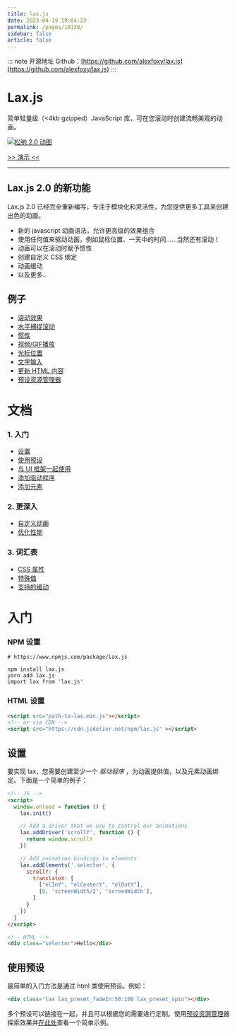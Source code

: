 ```yaml
---
title: lax.js
date: 2023-04-19 19:04:23
permalink: /pages/10130/
sidebar: false
article: false
---
```

::: note 开源地址
Github：[https://github.com/alexfoxy/lax.js](https://github.com/alexfoxy/lax.js)
:::
# Lax.js

简单轻量级（<4kb gzipped）JavaScript 库，可在您滚动时创建流畅美观的动画。

[![松弛 2.0 动图](https://camo.githubusercontent.com/60dbe0b2a1475b0c5602d175855ba9fc8a71d8ed9aed2e0490b8f8d72770b09f/68747470733a2f2f692e696d6775722e636f6d2f584e7676414f762e676966)](https://camo.githubusercontent.com/60dbe0b2a1475b0c5602d175855ba9fc8a71d8ed9aed2e0490b8f8d72770b09f/68747470733a2f2f692e696d6775722e636f6d2f584e7676414f762e676966)

[>> 演示 <<](https://alexfox.dev/lax.js/)

------

## Lax.js 2.0 的新功能

Lax.js 2.0 已经完全重新编写，专注于模块化和灵活性，为您提供更多工具来创建出色的动画。

- 新的 javascript 动画语法，允许更高级的效果组合
- 使用任何值来驱动动画，例如鼠标位置、一天中的时间......当然还有滚动！
- 动画可以在滚动时赋予惯性
- 创建自定义 CSS 绑定
- 动画缓动
- 以及更多..

## 例子

- [滚动效果](https://alexfox.dev/lax.js/examples/scroll)
- [水平捕捉滚动](https://alexfox.dev/lax.js/examples/snap-scroll)
- [惯性](https://alexfox.dev/lax.js/examples/inertia)
- [视频/GIF播放](https://alexfox.dev/lax.js/examples/sprite)
- [光标位置](https://alexfox.dev/lax.js/examples/cursor)
- [文字输入](https://alexfox.dev/lax.js/examples/input)
- [更新 HTML 内容](https://alexfox.dev/lax.js/examples/on-update)
- [预设资源管理器](https://alexfox.dev/lax.js/preset-explorer)

# 文档

### 1. 入门

- [设置](https://github.com/alexfoxy/lax.js#setup)
- [使用预设](https://github.com/alexfoxy/lax.js#using-presets)
- [与 UI 框架一起使用](https://github.com/alexfoxy/lax.js#dom-behavior-and-usage-with-frameworks)
- [添加驱动程序](https://github.com/alexfoxy/lax.js#adding-drivers)
- [添加元素](https://github.com/alexfoxy/lax.js#adding-elements)

### 2. 更深入

- [自定义动画](https://github.com/alexfoxy/lax.js#custom-animations)
- [优化性能](https://github.com/alexfoxy/lax.js#optimising-performance)

### 3. 词汇表

- [CSS 属性](https://github.com/alexfoxy/lax.js#css-properties)
- [特殊值](https://github.com/alexfoxy/lax.js#special-values)
- [支持的缓动](https://github.com/alexfoxy/lax.js#supported-easings)

# 入门

### NPM 设置

```shell
# https://www.npmjs.com/package/lax.js

npm install lax.js
yarn add lax.js
import lax from 'lax.js'
```

### HTML 设置

```html
<script src="path-to-lax.min.js"></script>
<!-- or via CDN -->
<script src="https://cdn.jsdelivr.net/npm/lax.js" ></script>
```

## 设置

要实现 lax，您需要创建至少一个 *驱动程序* ，为动画提供值，以及元素动画绑定。下面是一个简单的例子：

```html
<!-- JS -->
<script>
  window.onload = function () {
    lax.init()

    // Add a driver that we use to control our animations
    lax.addDriver('scrollY', function () {
      return window.scrollY
    })

    // Add animation bindings to elements
    lax.addElements('.selector', {
      scrollY: {
        translateX: [
          ["elInY", "elCenterY", "elOutY"],
          [0, 'screenWidth/2', 'screenWidth'],
        ]
      }
    })
  }
</script>

<!-- HTML -->
<div class="selector">Hello</div>
```

## 使用预设

最简单的入门方法是通过 html 类使用预设。例如：

```html
<div class="lax lax_preset_fadeIn:50:100 lax_preset_spin"></div>
```

多个预设可以链接在一起，并且可以根据您的需要进行定制。使用[预设资源管理](https://alexfox.dev/lax.js/preset-explorer)器探索效果并[在此处](https://alexfox.dev/lax.js/examples/html-inline)查看一个简单示例。

